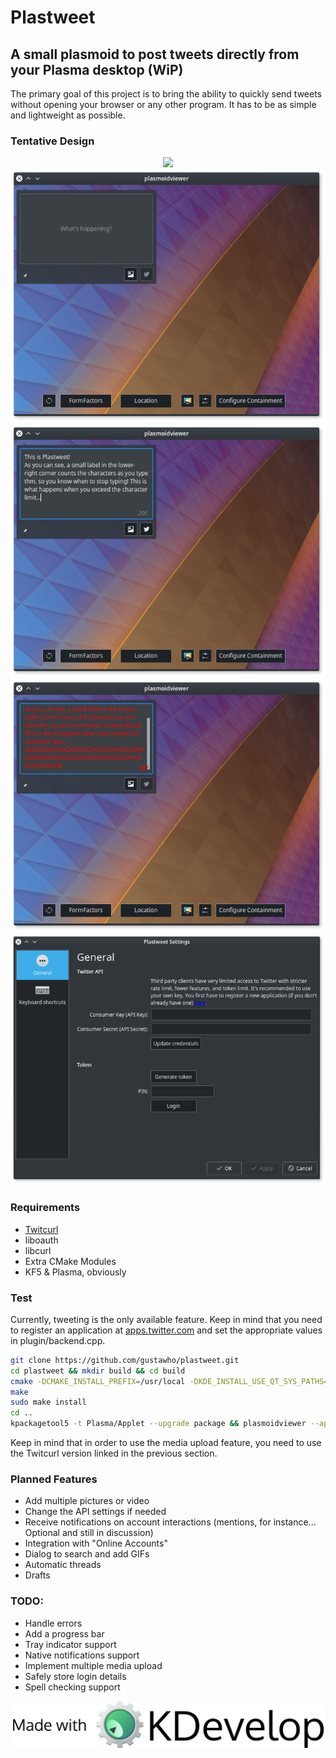 # Plastweet
## A small plasmoid to post tweets directly from your Plasma desktop (WiP)
The primary goal of this project is to bring the ability to quickly send tweets without opening your browser or any other program. It has to be as simple and lightweight as possible.

### Tentative Design
<p align="center">
<img src="screenshots/preview.gif">
<img src="screenshots/plasmoid.png">
<img src="screenshots/text.png">
<img src="screenshots/charlimit.png">
<img src="screenshots/oauth-gui.png">
</p>

### Requirements
* [Twitcurl](https://github.com/gustawho/twitcurl)
* liboauth
* libcurl
* Extra CMake Modules
* KF5 & Plasma, obviously

### Test
Currently, tweeting is the only available feature. Keep in mind that you need to register an application at [apps.twitter.com](https://apps.twitter.com) and set the appropriate values in plugin/backend.cpp.
```Bash
git clone https://github.com/gustawho/plastweet.git
cd plastweet && mkdir build && cd build
cmake -DCMAKE_INSTALL_PREFIX=/usr/local -DKDE_INSTALL_USE_QT_SYS_PATHS=ON ..
make
sudo make install
cd ..
kpackagetool5 -t Plasma/Applet --upgrade package && plasmoidviewer --applet package
```
Keep in mind that in order to use the media upload feature, you need to use the Twitcurl version linked in the previous section.

### Planned Features
* Add multiple pictures or video
* Change the API settings if needed
* Receive notifications on account interactions (mentions, for instance... Optional and still in discussion)
* Integration with "Online Accounts"
* Dialog to search and add GIFs
* Automatic threads
* Drafts

### TODO:
* Handle errors
* Add a progress bar
* Tray indicator support
* Native notifications support
* Implement multiple media upload
* Safely store login details
* Spell checking support

![Made with KDevelop](screenshots/made-with-kdevelop.png)
